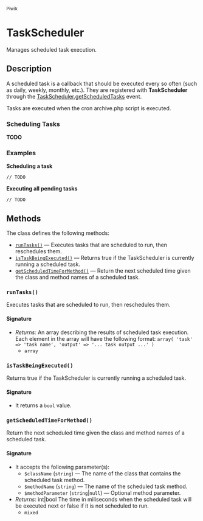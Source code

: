 <small>Piwik</small>

TaskScheduler
=============

Manages scheduled task execution.

Description
-----------

A scheduled task is a callback that should be executed every so often (such as daily,
weekly, monthly, etc.). They are registered with **TaskScheduler** through the
[TaskScheduler.getScheduledTasks](#) event.

Tasks are executed when the cron archive.php script is executed.

### Scheduling Tasks

**TODO**

### Examples

**Scheduling a task**

    // TODO

**Executing all pending tasks**

    // TODO

Methods
-------

The class defines the following methods:

- [`runTasks()`](#runtasks) &mdash; Executes tasks that are scheduled to run, then reschedules them.
- [`isTaskBeingExecuted()`](#istaskbeingexecuted) &mdash; Returns true if the TaskScheduler is currently running a scheduled task.
- [`getScheduledTimeForMethod()`](#getscheduledtimeformethod) &mdash; Return the next scheduled time given the class and method names of a scheduled task.

<a name="runtasks" id="runtasks"></a>
<a name="runTasks" id="runTasks"></a>
### `runTasks()`

Executes tasks that are scheduled to run, then reschedules them.

#### Signature

- _Returns:_ An array describing the results of scheduled task execution. Each element in the array will have the following format: ``` array( 'task' => 'task name', 'output' => '... task output ...' ) ```
    - `array`

<a name="istaskbeingexecuted" id="istaskbeingexecuted"></a>
<a name="isTaskBeingExecuted" id="isTaskBeingExecuted"></a>
### `isTaskBeingExecuted()`

Returns true if the TaskScheduler is currently running a scheduled task.

#### Signature

- It returns a `bool` value.

<a name="getscheduledtimeformethod" id="getscheduledtimeformethod"></a>
<a name="getScheduledTimeForMethod" id="getScheduledTimeForMethod"></a>
### `getScheduledTimeForMethod()`

Return the next scheduled time given the class and method names of a scheduled task.

#### Signature

- It accepts the following parameter(s):
    - `$className` (`string`) &mdash; The name of the class that contains the scheduled task method.
    - `$methodName` (`string`) &mdash; The name of the scheduled task method.
    - `$methodParameter` (`string`|`null`) &mdash; Optional method parameter.
- _Returns:_ int|bool The time in miliseconds when the scheduled task will be executed next or false if it is not scheduled to run.
    - `mixed`

